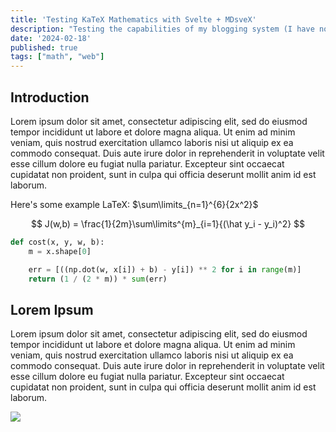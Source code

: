 ```yaml
---
title: 'Testing KaTeX Mathematics with Svelte + MDsveX'
description: "Testing the capabilities of my blogging system (I have no idea how to write a real blog post yet)"
date: '2024-02-18'
published: true
tags: ["math", "web"]
---
```


<script>
    import PageBreak from '$lib/components/PageBreak.svelte';
    import FooterText from '$lib/components/FooterText.svelte';
    import Image from '$lib/components/Image.svelte';
</script>

## Introduction

Lorem ipsum dolor sit amet, consectetur adipiscing elit, sed do eiusmod tempor incididunt ut labore et dolore magna aliqua. Ut enim ad minim veniam, quis nostrud exercitation ullamco laboris nisi ut aliquip ex ea commodo consequat. Duis aute irure dolor in reprehenderit in voluptate velit esse cillum dolore eu fugiat nulla pariatur. Excepteur sint occaecat cupidatat non proident, sunt in culpa qui officia deserunt mollit anim id est laborum.

Here's some example LaTeX: $\sum\limits_{n=1}^{6}{2x^2}$

$$
J(w,b) = \frac{1}{2m}\sum\limits^{m}_{i=1}{(\hat y_i - y_i)^2}
$$
<FooterText text="A bigger LaTeX block" />


```python
def cost(x, y, w, b):
    m = x.shape[0]

    err = [((np.dot(w, x[i]) + b) - y[i]) ** 2 for i in range(m)]
    return (1 / (2 * m)) * sum(err)
```
<FooterText text="Example code" />

## Lorem Ipsum
Lorem ipsum dolor sit amet, consectetur adipiscing elit, sed do eiusmod tempor incididunt ut labore et dolore magna aliqua. Ut enim ad minim veniam, quis nostrud exercitation ullamco laboris nisi ut aliquip ex ea commodo consequat. Duis aute irure dolor in reprehenderit in voluptate velit esse cillum dolore eu fugiat nulla pariatur. Excepteur sint occaecat cupidatat non proident, sunt in culpa qui officia deserunt mollit anim id est laborum.


<Image text="A test image." src="/bg.jpeg" />
